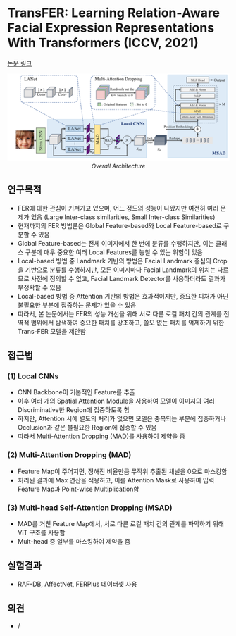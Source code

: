 # TransFER: Learning Relation-Aware Facial Expression Representations With Transformers (ICCV, 2021)

[논문 링크](https://openaccess.thecvf.com/content/ICCV2021/html/Xue_TransFER_Learning_Relation-Aware_Facial_Expression_Representations_With_Transformers_ICCV_2021_paper.html)

<p align="center">
    <img width="600" alt='fig1' src="./img/12_07_01.png?raw=true"></br>
    <em><font size=2>Overall Architecture</font></em>
</p>

## 연구목적
- FER에 대한 관심이 커져가고 있으며, 어느 정도의 성능이 나왔지만 여전히 여러 문제가 있음 (Large Inter-class similarities, Small Inter-class Similarities)
- 현재까지의 FER 방법론은 Global Feature-based와 Local Feature-based로 구분할 수 있음 
- Global Feature-based는 전체 이미지에서 한 번에 분류를 수행하지만, 이는 클래스 구분에 매우 중요한 여러 Local Features를 놓칠 수 있는 위험이 있음 
- Local-based 방법 중 Landmark 기반의 방법은 Facial Landmark 중심의 Crop을 기반으로 분류를 수행하지만, 모든 이미지마다 Facial Landmark의 위치는 다르므로 사전에 정의할 수 없고, Facial Landmark Detector를 사용하더라도 결과가 부정확할 수 있음 
- Local-based 방법 중 Attention 기반의 방법은 효과적이지만, 중요한 피처가 아닌 불필요한 부분에 집중하는 문제가 있을 수 있음 
- 따라서, 본 논문에서는 FER의 성능 개선을 위해 서로 다른 로컬 패치 간의 관계를 전역적 범위에서 탐색하여 중요한 패치를 강조하고, 쓸모 없는 패치를 억제하기 위한 Trans-FER 모델을 제안함 

## 접근법
### (1) Local CNNs 
- CNN Backbone이 기본적인 Feature를 추출 
- 이후 여러 개의 Spatial Attention Module을 사용하여 모델이 이미지의 여러 Discriminative한 Region에 집중하도록 함 
- 하지만, Attention 시에 별도의 처리가 없으면 모델은 중복되는 부분에 집중하거나 Occlusion과 같은 불필요한 Region에 집중할 수 있음 
- 따라서 Multi-Attention Dropping (MAD)를 사용하여 제약을 줌 
### (2) Multi-Attention Dropping (MAD) 
- Feature Map이 주어지면, 정해진 비율만큼 무작위 추출된 채널을 0으로 마스킹함 
- 처리된 결과에 Max 연산을 적용하고, 이를 Attention Mask로 사용하여 입력 Feature Map과 Point-wise Multiplication함 
### (3) Multi-head Self-Attention Dropping (MSAD) 
- MAD를 거친 Feature Map에서, 서로 다른 로컬 패치 간의 관계를 파악하기 위해 ViT 구조를 사용함 
- Mult-head 중 일부를 마스킹하여 제약을 줌 

## 실험결과
- RAF-DB, AffectNet, FERPlus 데이터셋 사용 

## 의견
- /